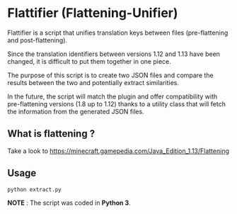 # Flattifier (Flattening-Unifier)
Flattifier is a script that unifies translation keys between files (pre-flattening and post-flattening).
           
Since the translation identifiers between versions 1.12 and 1.13 have been changed, it is difficult to put them together in one piece.
           
The purpose of this script is to create two JSON files and compare the results between the two and potentially extract similarities.

In the future, the script will match the plugin and offer compatibility with pre-flattening versions (1.8 up to 1.12) thanks to a utility class that will fetch the information from the generated JSON files.

## What is flattening ?
Take a look to https://minecraft.gamepedia.com/Java_Edition_1.13/Flattening

## Usage

``python extract.py``

**NOTE** : The script was coded in **Python 3**.
